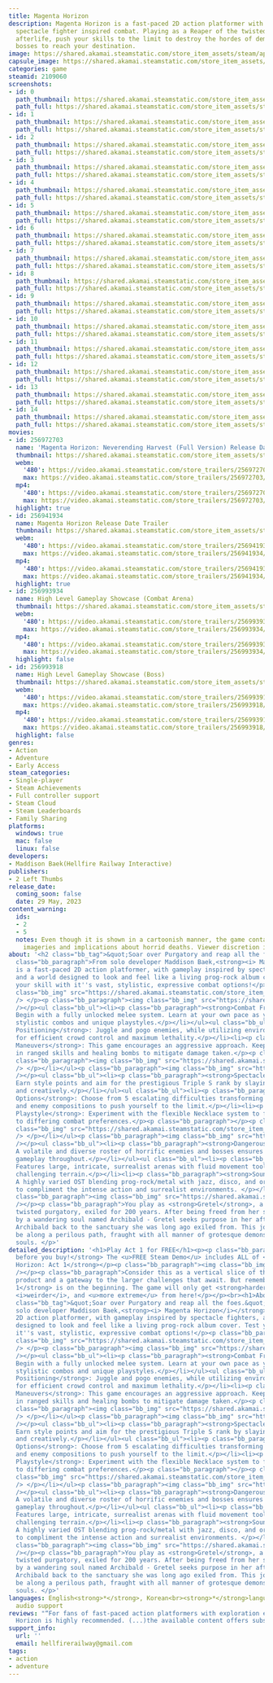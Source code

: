 ```yaml
---
title: Magenta Horizon
description: Magenta Horizon is a fast-paced 2D action platformer with challenging
  spectacle fighter inspired combat. Playing as a Reaper of the twisted purgatorial
  afterlife, push your skills to the limit to destroy the hordes of demons and epic
  bosses to reach your destination.
image: https://shared.akamai.steamstatic.com/store_item_assets/steam/apps/2109060/header.jpg?t=1732820109
capsule_image: https://shared.akamai.steamstatic.com/store_item_assets/steam/apps/2109060/capsule_231x87.jpg?t=1732820109
categories: game
steamid: 2109060
screenshots:
- id: 0
  path_thumbnail: https://shared.akamai.steamstatic.com/store_item_assets/steam/apps/2109060/ss_5e81504b885317b52927531832286b03370212f6.600x338.jpg?t=1732820109
  path_full: https://shared.akamai.steamstatic.com/store_item_assets/steam/apps/2109060/ss_5e81504b885317b52927531832286b03370212f6.1920x1080.jpg?t=1732820109
- id: 1
  path_thumbnail: https://shared.akamai.steamstatic.com/store_item_assets/steam/apps/2109060/ss_fd92e8069a3430953db3b29a032ba24ac78de21f.600x338.jpg?t=1732820109
  path_full: https://shared.akamai.steamstatic.com/store_item_assets/steam/apps/2109060/ss_fd92e8069a3430953db3b29a032ba24ac78de21f.1920x1080.jpg?t=1732820109
- id: 2
  path_thumbnail: https://shared.akamai.steamstatic.com/store_item_assets/steam/apps/2109060/ss_bd9fa7fcb39291937a75726d02c3754773a031fa.600x338.jpg?t=1732820109
  path_full: https://shared.akamai.steamstatic.com/store_item_assets/steam/apps/2109060/ss_bd9fa7fcb39291937a75726d02c3754773a031fa.1920x1080.jpg?t=1732820109
- id: 3
  path_thumbnail: https://shared.akamai.steamstatic.com/store_item_assets/steam/apps/2109060/ss_44cd06094e415af1cb7f1e53bdd113d47c6cc8a9.600x338.jpg?t=1732820109
  path_full: https://shared.akamai.steamstatic.com/store_item_assets/steam/apps/2109060/ss_44cd06094e415af1cb7f1e53bdd113d47c6cc8a9.1920x1080.jpg?t=1732820109
- id: 4
  path_thumbnail: https://shared.akamai.steamstatic.com/store_item_assets/steam/apps/2109060/ss_02b57fc12b1aad1818e3221d17dd168fba9f97b1.600x338.jpg?t=1732820109
  path_full: https://shared.akamai.steamstatic.com/store_item_assets/steam/apps/2109060/ss_02b57fc12b1aad1818e3221d17dd168fba9f97b1.1920x1080.jpg?t=1732820109
- id: 5
  path_thumbnail: https://shared.akamai.steamstatic.com/store_item_assets/steam/apps/2109060/ss_0f9158d66afd0aa6e467b826d2b37524e7973da0.600x338.jpg?t=1732820109
  path_full: https://shared.akamai.steamstatic.com/store_item_assets/steam/apps/2109060/ss_0f9158d66afd0aa6e467b826d2b37524e7973da0.1920x1080.jpg?t=1732820109
- id: 6
  path_thumbnail: https://shared.akamai.steamstatic.com/store_item_assets/steam/apps/2109060/ss_7c03e808d30726faf7f981f62008a45dc862fc4b.600x338.jpg?t=1732820109
  path_full: https://shared.akamai.steamstatic.com/store_item_assets/steam/apps/2109060/ss_7c03e808d30726faf7f981f62008a45dc862fc4b.1920x1080.jpg?t=1732820109
- id: 7
  path_thumbnail: https://shared.akamai.steamstatic.com/store_item_assets/steam/apps/2109060/ss_585a732d1f883e827600e18917749669ff876a68.600x338.jpg?t=1732820109
  path_full: https://shared.akamai.steamstatic.com/store_item_assets/steam/apps/2109060/ss_585a732d1f883e827600e18917749669ff876a68.1920x1080.jpg?t=1732820109
- id: 8
  path_thumbnail: https://shared.akamai.steamstatic.com/store_item_assets/steam/apps/2109060/ss_7d5c3dfc3074c2ef95d024dc0505cb9c43c8573a.600x338.jpg?t=1732820109
  path_full: https://shared.akamai.steamstatic.com/store_item_assets/steam/apps/2109060/ss_7d5c3dfc3074c2ef95d024dc0505cb9c43c8573a.1920x1080.jpg?t=1732820109
- id: 9
  path_thumbnail: https://shared.akamai.steamstatic.com/store_item_assets/steam/apps/2109060/ss_83e43125abac18d9a1b0d27e196bc722249182aa.600x338.jpg?t=1732820109
  path_full: https://shared.akamai.steamstatic.com/store_item_assets/steam/apps/2109060/ss_83e43125abac18d9a1b0d27e196bc722249182aa.1920x1080.jpg?t=1732820109
- id: 10
  path_thumbnail: https://shared.akamai.steamstatic.com/store_item_assets/steam/apps/2109060/ss_033e26a6c85bc1d277c4b0a1622cd7e93de36fa2.600x338.jpg?t=1732820109
  path_full: https://shared.akamai.steamstatic.com/store_item_assets/steam/apps/2109060/ss_033e26a6c85bc1d277c4b0a1622cd7e93de36fa2.1920x1080.jpg?t=1732820109
- id: 11
  path_thumbnail: https://shared.akamai.steamstatic.com/store_item_assets/steam/apps/2109060/ss_6c202069bccbef1af12191223b5bd7c329aa2f55.600x338.jpg?t=1732820109
  path_full: https://shared.akamai.steamstatic.com/store_item_assets/steam/apps/2109060/ss_6c202069bccbef1af12191223b5bd7c329aa2f55.1920x1080.jpg?t=1732820109
- id: 12
  path_thumbnail: https://shared.akamai.steamstatic.com/store_item_assets/steam/apps/2109060/ss_dfe16c8abf22d138c3441eac60b814743322208c.600x338.jpg?t=1732820109
  path_full: https://shared.akamai.steamstatic.com/store_item_assets/steam/apps/2109060/ss_dfe16c8abf22d138c3441eac60b814743322208c.1920x1080.jpg?t=1732820109
- id: 13
  path_thumbnail: https://shared.akamai.steamstatic.com/store_item_assets/steam/apps/2109060/ss_68cfd3b28a0f67e4d67f28354911e8bf6db26a2b.600x338.jpg?t=1732820109
  path_full: https://shared.akamai.steamstatic.com/store_item_assets/steam/apps/2109060/ss_68cfd3b28a0f67e4d67f28354911e8bf6db26a2b.1920x1080.jpg?t=1732820109
- id: 14
  path_thumbnail: https://shared.akamai.steamstatic.com/store_item_assets/steam/apps/2109060/ss_45b4b8218ee1dd731c5e7fb06c6fb9fa7c023f86.600x338.jpg?t=1732820109
  path_full: https://shared.akamai.steamstatic.com/store_item_assets/steam/apps/2109060/ss_45b4b8218ee1dd731c5e7fb06c6fb9fa7c023f86.1920x1080.jpg?t=1732820109
movies:
- id: 256972703
  name: 'Magenta Horizon: Neverending Harvest (Full Version) Release Date Trailer'
  thumbnail: https://shared.akamai.steamstatic.com/store_item_assets/steam/apps/256972703/a2568f8ed702a0e7b03d1fae4cd5cff1b4bf7c12/movie_600x337.jpg?t=1728675824
  webm:
    '480': https://video.akamai.steamstatic.com/store_trailers/256972703/movie480_vp9.webm?t=1728675824
    max: https://video.akamai.steamstatic.com/store_trailers/256972703/movie_max_vp9.webm?t=1728675824
  mp4:
    '480': https://video.akamai.steamstatic.com/store_trailers/256972703/movie480.mp4?t=1728675824
    max: https://video.akamai.steamstatic.com/store_trailers/256972703/movie_max.mp4?t=1728675824
  highlight: true
- id: 256941934
  name: Magenta Horizon Release Date Trailer
  thumbnail: https://shared.akamai.steamstatic.com/store_item_assets/steam/apps/256941934/movie.293x165.jpg?t=1683141057
  webm:
    '480': https://video.akamai.steamstatic.com/store_trailers/256941934/movie480_vp9.webm?t=1683141057
    max: https://video.akamai.steamstatic.com/store_trailers/256941934/movie_max_vp9.webm?t=1683141057
  mp4:
    '480': https://video.akamai.steamstatic.com/store_trailers/256941934/movie480.mp4?t=1683141057
    max: https://video.akamai.steamstatic.com/store_trailers/256941934/movie_max.mp4?t=1683141057
  highlight: true
- id: 256993934
  name: High Level Gameplay Showcase (Combat Arena)
  thumbnail: https://shared.akamai.steamstatic.com/store_item_assets/steam/apps/256993934/movie.293x165.jpg?t=1705250968
  webm:
    '480': https://video.akamai.steamstatic.com/store_trailers/256993934/movie480_vp9.webm?t=1705250968
    max: https://video.akamai.steamstatic.com/store_trailers/256993934/movie_max_vp9.webm?t=1705250968
  mp4:
    '480': https://video.akamai.steamstatic.com/store_trailers/256993934/movie480.mp4?t=1705250968
    max: https://video.akamai.steamstatic.com/store_trailers/256993934/movie_max.mp4?t=1705250968
  highlight: false
- id: 256993918
  name: High Level Gameplay Showcase (Boss)
  thumbnail: https://shared.akamai.steamstatic.com/store_item_assets/steam/apps/256993918/movie.293x165.jpg?t=1705250974
  webm:
    '480': https://video.akamai.steamstatic.com/store_trailers/256993918/movie480_vp9.webm?t=1705250974
    max: https://video.akamai.steamstatic.com/store_trailers/256993918/movie_max_vp9.webm?t=1705250974
  mp4:
    '480': https://video.akamai.steamstatic.com/store_trailers/256993918/movie480.mp4?t=1705250974
    max: https://video.akamai.steamstatic.com/store_trailers/256993918/movie_max.mp4?t=1705250974
  highlight: false
genres:
- Action
- Adventure
- Early Access
steam_categories:
- Single-player
- Steam Achievements
- Full controller support
- Steam Cloud
- Steam Leaderboards
- Family Sharing
platforms:
  windows: true
  mac: false
  linux: false
developers:
- Maddison Baek(Hellfire Railway Interactive)
publishers:
- 2 Left Thumbs
release_date:
  coming_soon: false
  date: 29 May, 2023
content_warning:
  ids:
  - 2
  - 5
  notes: Even though it is shown in a cartoonish manner, the game contains grotesque
    imageries and implications about horrid deaths. Viewer discretion is advised.
about: '<h2 class="bb_tag">&quot;Soar over Purgatory and reap all the foes.&quot;</h2><p
  class="bb_paragraph">From solo developer Maddison Baek,<strong><i> Magenta Horizon</i></strong>
  is a fast-paced 2D action platformer, with gameplay inspired by spectacle fighters,
  and a world designed to look and feel like a living prog-rock album cover. Test
  your skill with it''s vast, stylistic, expressive combat options!</p><p class="bb_paragraph"><img
  class="bb_img" src="https://shared.akamai.steamstatic.com/store_item_assets/steam/apps/2109060/extras/headernew01.png?t=1732820109"
  /> </p><p class="bb_paragraph"><img class="bb_img" src="https://shared.akamai.steamstatic.com/store_item_assets/steam/apps/2109060/extras/MH_newstore01.gif?t=1732820109"
  /></p><ul class="bb_ul"><li><p class="bb_paragraph"><strong>Combat Freedom</strong>:
  Begin with a fully unlocked melee system. Learn at your own pace as you master expressive,
  stylistic combos and unique playstyles.</p></li></ul><ul class="bb_ul"><li><p class="bb_paragraph"><strong>Perfect
  Positioning</strong>: Juggle and pogo enemies, while utilizing environmental hazards
  for efficient crowd control and maximum lethality.</p></li><li><p class="bb_paragraph"><strong>Risky
  Maneuvers</strong>: This game encourages an aggressive approach. Keep moving, weaving
  in ranged skills and healing bombs to mitigate damage taken.</p><p class="bb_paragraph"></p><p
  class="bb_paragraph"><img class="bb_img" src="https://shared.akamai.steamstatic.com/store_item_assets/steam/apps/2109060/extras/headernew02.png?t=1732820109"
  /> </p></li></ul><p class="bb_paragraph"><img class="bb_img" src="https://shared.akamai.steamstatic.com/store_item_assets/steam/apps/2109060/extras/MH_newstore03.gif?t=1732820109"
  /></p><ul class="bb_ul"><li><p class="bb_paragraph"><strong>Spectacle Fighter</strong>:
  Earn style points and aim for the prestigious Triple S rank by slaying enemies swiftly
  and creatively.</p></li></ul><ul class="bb_ul"><li><p class="bb_paragraph"><strong>Difficulty
  Options</strong>: Choose from 5 escalating difficulties transforming stage layouts
  and enemy compositions to push yourself to the limit.</p></li><li><p class="bb_paragraph"><strong>Personalized
  Playstyle</strong>: Experiment with the flexible Necklace system to further cater
  to differing combat preferences.</p><p class="bb_paragraph"></p><p class="bb_paragraph"><img
  class="bb_img" src="https://shared.akamai.steamstatic.com/store_item_assets/steam/apps/2109060/extras/headernew03.png?t=1732820109"
  /> </p></li></ul><p class="bb_paragraph"><img class="bb_img" src="https://shared.akamai.steamstatic.com/store_item_assets/steam/apps/2109060/extras/MH_newstore02.gif?t=1732820109"
  /></p><ul class="bb_ul"><li><p class="bb_paragraph"><strong>Dangerous Denizens</strong>:
  A volatile and diverse roster of horrific enemies and bosses ensures fresh and challenging
  gameplay throughout.</p></li></ul><ul class="bb_ul"><li><p class="bb_paragraph"><strong>Exploration</strong>:
  Features large, intricate, surrealist arenas with fluid movement tools for traversing
  challenging terrain.</p></li><li><p class="bb_paragraph"><strong>Soundtrack</strong>:
  A highly varied OST blending prog-rock/metal with jazz, disco, and orchestral influences
  to compliment the intense action and surrealist environments. </p></li></ul><p class="bb_paragraph"></p><p
  class="bb_paragraph"><img class="bb_img" src="https://shared.akamai.steamstatic.com/store_item_assets/steam/apps/2109060/extras/TitleSteamSize.png?t=1732820109"
  /></p><p class="bb_paragraph">You play as <strong>Gretel</strong>, a reaper in this
  twisted purgatory, exiled for 200 years. After being freed from her sarcophagus
  by a wandering soul named Archibald - Gretel seeks purpose in her afterlife - guiding
  Archibald back to the sanctuary she was long ago exiled from. This journey will
  be along a perilous path, fraught with all manner of grotesque demons starving for
  souls. </p>'
detailed_description: '<h1>Play Act 1 for FREE</h1><p><p class="bb_paragraph"><strong>Try
  before you buy!</strong> The <u>FREE Steam Demo</u> includes ALL of <strong>Magenta
  Horizon: Act 1</strong></p><p class="bb_paragraph"><img class="bb_img" src="https://shared.akamai.steamstatic.com/store_item_assets/steam/apps/2109060/extras/freedemo.png?t=1732820109"
  /></p><p class="bb_paragraph">Consider this as a vertical slice of the complete
  product and a gateway to the larger challenges that await. But remember, <strong>Act
  1</strong> is on the beginning. The game will only get <strong>harder</strong>,
  <i>weirder</i>, and <u>more extreme</u> from here!</p></p><br><h1>About the Game</h1><h2
  class="bb_tag">&quot;Soar over Purgatory and reap all the foes.&quot;</h2><p class="bb_paragraph">From
  solo developer Maddison Baek,<strong><i> Magenta Horizon</i></strong> is a fast-paced
  2D action platformer, with gameplay inspired by spectacle fighters, and a world
  designed to look and feel like a living prog-rock album cover. Test your skill with
  it''s vast, stylistic, expressive combat options!</p><p class="bb_paragraph"><img
  class="bb_img" src="https://shared.akamai.steamstatic.com/store_item_assets/steam/apps/2109060/extras/headernew01.png?t=1732820109"
  /> </p><p class="bb_paragraph"><img class="bb_img" src="https://shared.akamai.steamstatic.com/store_item_assets/steam/apps/2109060/extras/MH_newstore01.gif?t=1732820109"
  /></p><ul class="bb_ul"><li><p class="bb_paragraph"><strong>Combat Freedom</strong>:
  Begin with a fully unlocked melee system. Learn at your own pace as you master expressive,
  stylistic combos and unique playstyles.</p></li></ul><ul class="bb_ul"><li><p class="bb_paragraph"><strong>Perfect
  Positioning</strong>: Juggle and pogo enemies, while utilizing environmental hazards
  for efficient crowd control and maximum lethality.</p></li><li><p class="bb_paragraph"><strong>Risky
  Maneuvers</strong>: This game encourages an aggressive approach. Keep moving, weaving
  in ranged skills and healing bombs to mitigate damage taken.</p><p class="bb_paragraph"></p><p
  class="bb_paragraph"><img class="bb_img" src="https://shared.akamai.steamstatic.com/store_item_assets/steam/apps/2109060/extras/headernew02.png?t=1732820109"
  /> </p></li></ul><p class="bb_paragraph"><img class="bb_img" src="https://shared.akamai.steamstatic.com/store_item_assets/steam/apps/2109060/extras/MH_newstore03.gif?t=1732820109"
  /></p><ul class="bb_ul"><li><p class="bb_paragraph"><strong>Spectacle Fighter</strong>:
  Earn style points and aim for the prestigious Triple S rank by slaying enemies swiftly
  and creatively.</p></li></ul><ul class="bb_ul"><li><p class="bb_paragraph"><strong>Difficulty
  Options</strong>: Choose from 5 escalating difficulties transforming stage layouts
  and enemy compositions to push yourself to the limit.</p></li><li><p class="bb_paragraph"><strong>Personalized
  Playstyle</strong>: Experiment with the flexible Necklace system to further cater
  to differing combat preferences.</p><p class="bb_paragraph"></p><p class="bb_paragraph"><img
  class="bb_img" src="https://shared.akamai.steamstatic.com/store_item_assets/steam/apps/2109060/extras/headernew03.png?t=1732820109"
  /> </p></li></ul><p class="bb_paragraph"><img class="bb_img" src="https://shared.akamai.steamstatic.com/store_item_assets/steam/apps/2109060/extras/MH_newstore02.gif?t=1732820109"
  /></p><ul class="bb_ul"><li><p class="bb_paragraph"><strong>Dangerous Denizens</strong>:
  A volatile and diverse roster of horrific enemies and bosses ensures fresh and challenging
  gameplay throughout.</p></li></ul><ul class="bb_ul"><li><p class="bb_paragraph"><strong>Exploration</strong>:
  Features large, intricate, surrealist arenas with fluid movement tools for traversing
  challenging terrain.</p></li><li><p class="bb_paragraph"><strong>Soundtrack</strong>:
  A highly varied OST blending prog-rock/metal with jazz, disco, and orchestral influences
  to compliment the intense action and surrealist environments. </p></li></ul><p class="bb_paragraph"></p><p
  class="bb_paragraph"><img class="bb_img" src="https://shared.akamai.steamstatic.com/store_item_assets/steam/apps/2109060/extras/TitleSteamSize.png?t=1732820109"
  /></p><p class="bb_paragraph">You play as <strong>Gretel</strong>, a reaper in this
  twisted purgatory, exiled for 200 years. After being freed from her sarcophagus
  by a wandering soul named Archibald - Gretel seeks purpose in her afterlife - guiding
  Archibald back to the sanctuary she was long ago exiled from. This journey will
  be along a perilous path, fraught with all manner of grotesque demons starving for
  souls. </p>'
languages: English<strong>*</strong>, Korean<br><strong>*</strong>languages with full
  audio support
reviews: "“For fans of fast-paced action platformers with exploration elements, Magenta
  Horizon is highly recommended. (...)the available content offers substantial replayability.”<br>GameGrin<br>"
support_info:
  url: ''
  email: hellfirerailway@gmail.com
tags:
- action
- adventure
---
```


